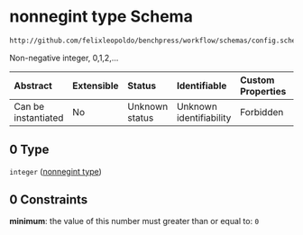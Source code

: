 # nonnegint type Schema

```txt
http://github.com/felixleopoldo/benchpress/workflow/schemas/config.schema.json#/definitions/flexnonnegint/anyOf/0
```

Non-negative integer, 0,1,2,...

| Abstract            | Extensible | Status         | Identifiable            | Custom Properties | Additional Properties | Access Restrictions | Defined In                                                              |
| :------------------ | :--------- | :------------- | :---------------------- | :---------------- | :-------------------- | :------------------ | :---------------------------------------------------------------------- |
| Can be instantiated | No         | Unknown status | Unknown identifiability | Forbidden         | Allowed               | none                | [newschema.schema.json\*](newschema.schema.json "open original schema") |

## 0 Type

`integer` ([nonnegint type](newschema-definitions-non-negative-integers-1-anyof-nonnegint-type.md))

## 0 Constraints

**minimum**: the value of this number must greater than or equal to: `0`
